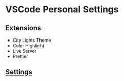 # VSCode Personal Settings

## Extensions
* City Lights Theme
* Color Highlight
* Live Server
* Prettier

## [Settings](https://github.com/math-reis/vscode-settings/blob/main/settings.json)

